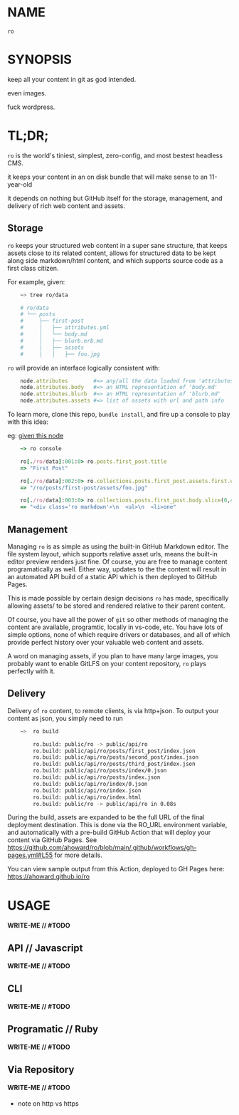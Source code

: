 # NAME

`ro`

# SYNOPSIS

keep all your content in git as god intended.

even images.

fuck wordpress.

# TL;DR;

`ro` is the world's tiniest, simplest, zero-config, and most bestest headless CMS.

it keeps your content in an on disk bundle that will make sense to an 11-year-old

it depends on nothing but GitHub itself for the storage, management, and
delivery of rich web content and assets.

## Storage

`ro` keeps your structured web content in a super sane structure, that keeps
assets close to its related content, allows for structured data to be kept
along side markdown/html content, and which supports source code as a first
class citizen.

For example, given:

```sh
    ~> tree ro/data

    # ro/data
    # └── posts
    #     ├── first-post
    #     │   ├── attributes.yml
    #     │   └── body.md
    #     │   ├── blurb.erb.md
    #     │   ├── assets
    #     │   │   ├── foo.jpg
```

`ro` will provide an interface logically consistent with:

```ruby
    node.attributes        #=> any/all the data loaded from 'attributes.yml'
    node.attributes.body   #=> an HTML representation of 'body.md' 
    node.attributes.blurb  #=> an HTML representation of 'blurb.md' 
    node.attributes.assets #=> list of assets with url and path info
```

To learn more, clone this repo, `bundle install`, and fire up a console to
play with this idea:

eg: [given this node](https://github.com/ahoward/ro/tree/main/ro/data/posts/first-post)

```ruby
    ~> ro console

    ro[./ro/data]:001:0> ro.posts.first_post.title
    => "First Post"

    ro[./ro/data]:002:0> ro.collections.posts.first_post.assets.first.url
    => "/ro/posts/first-post/assets/foo.jpg"

    ro[./ro/data]:003:0> ro.collections.posts.first_post.body.slice(0,42)
    => "<div class='ro markdown'>\n  <ul>\n  <li>one"
```


## Management

Managing `ro` is as simple as using the built-in GitHub Markdown editor.  The
file system layout, which supports relative asset urls, means the built-in
editor preview renders just fine.  Of course, you are free to manage content
programatically as well.  Either way, updates to the the content will result
in an automated API build of a static API which is then deployed to GitHub
Pages.

This is made possible by certain design decisions `ro` has made, specifically
allowing assets/ to be stored and rendered relative to their parent content.

Of course, you have all the power of `git` so other methods of managing the
content are available, programtic, locally in vs-code, etc.  You have lots of
simple options, none of which require drivers or databases, and all of which
provide perfect history over your valuable web content and assets.

A word on managing assets, if you plan to have many large images, you probably
want to enable GitLFS on your content repository, `ro` plays perfectly with
it.


## Delivery

Delivery of `ro` content, to remote clients, is via http+json.  To output your
content as json, you simply need to run

```sh
    ~>  ro build

		ro.build: public/ro -> public/api/ro
		ro.build: public/api/ro/posts/first_post/index.json
		ro.build: public/api/ro/posts/second_post/index.json
		ro.build: public/api/ro/posts/third_post/index.json
		ro.build: public/api/ro/posts/index/0.json
		ro.build: public/api/ro/posts/index.json
		ro.build: public/api/ro/index/0.json
		ro.build: public/api/ro/index.json
		ro.build: public/api/ro/index.html
		ro.build: public/ro -> public/api/ro in 0.08s

```

During the build, assets are expanded to be the full URL of the final
deployment destination.  This is done via the RO_URL environment variable, and
automatically with a pre-build GitHub Action that will deploy your content via
GitHub Pages. See
https://github.com/ahoward/ro/blob/main/.github/workflows/gh-pages.yml#L55 for
more details.

You can view sample output from this Action, deployed to GH Pages here: https://ahoward.github.io/ro



# USAGE

#### WRITE-ME // #TODO

## API // Javascript

#### WRITE-ME // #TODO

## CLI

#### WRITE-ME // #TODO

## Programatic // Ruby

#### WRITE-ME // #TODO

## Via Repository

#### WRITE-ME // #TODO

- note on http vs https
